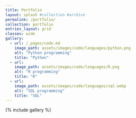 ```yaml
---
title: Portfolio
layout: splash #collection #archive
permalink: /portfolio/
collection: portfolio
entries_layout: grid
classes: wide
gallery:
  - url: /_pages/code.md
    image_path: assets/images/code/languages/python.png
    alt: "Python programming"
    title: "Python"
  - url: 
    image_path: assets/images/code/languages/R.png
    alt: "R programming"
    title: "R"
  - url: 
    image_path: assets/images/code/languages/sql.webp
    alt: "SQL programming"
    title: "SQL"
---
```


{% include gallery %}